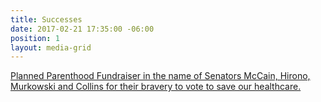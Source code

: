 ```yaml
---
title: Successes
date: 2017-02-21 17:35:00 -06:00
position: 1
layout: media-grid
---
```


[Planned Parenthood Fundraiser in the name of Senators McCain, Hirono, Murkowski and Collins for their bravery to vote to save our healthcare.](http://www.ppaction.org/site/TR/2013Fundraisers/PlannedParenthoodFearlessFundraisers?px=10287114&pg=personal&fr_id=1180)